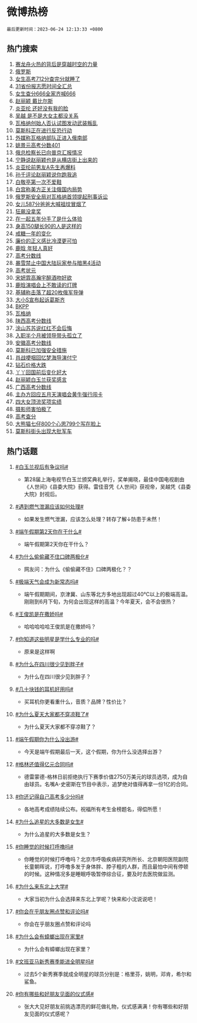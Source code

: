 # 微博热榜

`最后更新时间：2023-06-24 12:13:33 +0800`

## 热门搜索

1. [赛龙舟火热的背后是穿越时空的力量](https://m.weibo.cn/search?containerid=100103type%3D1%26t%3D10%26q%3D%23%E8%B5%9B%E9%BE%99%E8%88%9F%E7%81%AB%E7%83%AD%E7%9A%84%E8%83%8C%E5%90%8E%E6%98%AF%E7%A9%BF%E8%B6%8A%E6%97%B6%E7%A9%BA%E7%9A%84%E5%8A%9B%E9%87%8F%23&stream_entry_id=51&isnewpage=1&extparam=seat%3D1%26c_type%3D51%26dgr%3D0%26cate%3D10103%26pos%3D0%26stream_entry_id%3D51%26filter_type%3Drealtimehot%26display_time%3D1687580012%26pre_seqid%3D1687580012709032673175&luicode=10000011&lfid=106003type%253D25%2526t%253D3%2526disable_hot%253D1%2526filter_type%253Drealtimehot)
1. [俄罗斯](https://m.weibo.cn/search?containerid=100103type%3D1%26t%3D10%26q%3D%23%E4%BF%84%E7%BD%97%E6%96%AF%23&stream_entry_id=31&isnewpage=1&extparam=seat%3D1%26band_rank%3D1%26stream_entry_id%3D31%26flag%3D16%26dgr%3D0%26realpos%3D1%26pos%3D0%26lcate%3D5001%26cate%3D5001%26q%3D%2523%25E4%25BF%2584%25E7%25BD%2597%25E6%2596%25AF%2523%26c_type%3D31%26filter_type%3Drealtimehot%26display_time%3D1687580012%26pre_seqid%3D1687580012709032673175&luicode=10000011&lfid=106003type%253D25%2526t%253D3%2526disable_hot%253D1%2526filter_type%253Drealtimehot)
1. [女生高考712分查完分就睡了](https://m.weibo.cn/search?containerid=100103type%3D1%26t%3D10%26q%3D%23%E5%A5%B3%E7%94%9F%E9%AB%98%E8%80%83712%E5%88%86%E6%9F%A5%E5%AE%8C%E5%88%86%E5%B0%B1%E7%9D%A1%E4%BA%86%23&stream_entry_id=31&isnewpage=1&extparam=seat%3D1%26band_rank%3D2%26stream_entry_id%3D31%26flag%3D2%26dgr%3D0%26realpos%3D2%26pos%3D1%26lcate%3D5001%26cate%3D5001%26q%3D%2523%25E5%25A5%25B3%25E7%2594%259F%25E9%25AB%2598%25E8%2580%2583712%25E5%2588%2586%25E6%259F%25A5%25E5%25AE%258C%25E5%2588%2586%25E5%25B0%25B1%25E7%259D%25A1%25E4%25BA%2586%2523%26c_type%3D31%26filter_type%3Drealtimehot%26display_time%3D1687580012%26pre_seqid%3D1687580012709032673175&luicode=10000011&lfid=106003type%253D25%2526t%253D3%2526disable_hot%253D1%2526filter_type%253Drealtimehot)
1. [31省份报志愿时间全汇总](https://m.weibo.cn/search?containerid=100103type%3D1%26t%3D10%26q%3D%2331%E7%9C%81%E4%BB%BD%E6%8A%A5%E5%BF%97%E6%84%BF%E6%97%B6%E9%97%B4%E5%85%A8%E6%B1%87%E6%80%BB%23&stream_entry_id=31&isnewpage=1&extparam=seat%3D1%26band_rank%3D3%26stream_entry_id%3D31%26flag%3D1%26dgr%3D0%26realpos%3D3%26pos%3D2%26lcate%3D5001%26cate%3D5001%26q%3D%252331%25E7%259C%2581%25E4%25BB%25BD%25E6%258A%25A5%25E5%25BF%2597%25E6%2584%25BF%25E6%2597%25B6%25E9%2597%25B4%25E5%2585%25A8%25E6%25B1%2587%25E6%2580%25BB%2523%26c_type%3D31%26filter_type%3Drealtimehot%26display_time%3D1687580012%26pre_seqid%3D1687580012709032673175&luicode=10000011&lfid=106003type%253D25%2526t%253D3%2526disable_hot%253D1%2526filter_type%253Drealtimehot)
1. [女生查分666全家齐喊666](https://m.weibo.cn/search?containerid=100103type%3D1%26t%3D10%26q%3D%23%E5%A5%B3%E7%94%9F%E6%9F%A5%E5%88%86666%E5%85%A8%E5%AE%B6%E9%BD%90%E5%96%8A666%23&stream_entry_id=31&isnewpage=1&extparam=seat%3D1%26band_rank%3D4%26stream_entry_id%3D31%26flag%3D2%26dgr%3D0%26realpos%3D4%26pos%3D3%26lcate%3D5001%26cate%3D5001%26q%3D%2523%25E5%25A5%25B3%25E7%2594%259F%25E6%259F%25A5%25E5%2588%2586666%25E5%2585%25A8%25E5%25AE%25B6%25E9%25BD%2590%25E5%2596%258A666%2523%26c_type%3D31%26filter_type%3Drealtimehot%26display_time%3D1687580012%26pre_seqid%3D1687580012709032673175&luicode=10000011&lfid=106003type%253D25%2526t%253D3%2526disable_hot%253D1%2526filter_type%253Drealtimehot)
1. [赵丽颖 戴比尔斯](https://m.weibo.cn/search?containerid=100103type%3D1%26t%3D10%26q%3D%E8%B5%B5%E4%B8%BD%E9%A2%96+%E6%88%B4%E6%AF%94%E5%B0%94%E6%96%AF&stream_entry_id=31&isnewpage=1&extparam=seat%3D1%26band_rank%3D5%26stream_entry_id%3D31%26flag%3D2%26dgr%3D0%26realpos%3D5%26pos%3D4%26lcate%3D5001%26cate%3D5001%26q%3D%25E8%25B5%25B5%25E4%25B8%25BD%25E9%25A2%2596%2520%25E6%2588%25B4%25E6%25AF%2594%25E5%25B0%2594%25E6%2596%25AF%26c_type%3D31%26filter_type%3Drealtimehot%26display_time%3D1687580012%26pre_seqid%3D1687580012709032673175&luicode=10000011&lfid=106003type%253D25%2526t%253D3%2526disable_hot%253D1%2526filter_type%253Drealtimehot)
1. [炎亚纶 还好没有我的脸](https://m.weibo.cn/search?containerid=100103type%3D1%26t%3D10%26q%3D%E7%82%8E%E4%BA%9A%E7%BA%B6+%E8%BF%98%E5%A5%BD%E6%B2%A1%E6%9C%89%E6%88%91%E7%9A%84%E8%84%B8&stream_entry_id=31&isnewpage=1&extparam=seat%3D1%26band_rank%3D6%26stream_entry_id%3D31%26flag%3D2%26dgr%3D0%26realpos%3D6%26pos%3D5%26lcate%3D5001%26cate%3D5001%26q%3D%25E7%2582%258E%25E4%25BA%259A%25E7%25BA%25B6%2520%25E8%25BF%2598%25E5%25A5%25BD%25E6%25B2%25A1%25E6%259C%2589%25E6%2588%2591%25E7%259A%2584%25E8%2584%25B8%26c_type%3D31%26filter_type%3Drealtimehot%26display_time%3D1687580012%26pre_seqid%3D1687580012709032673175&luicode=10000011&lfid=106003type%253D25%2526t%253D3%2526disable_hot%253D1%2526filter_type%253Drealtimehot)
1. [吴越 是不是大女主都没关系](https://m.weibo.cn/search?containerid=100103type%3D1%26t%3D10%26q%3D%E5%90%B4%E8%B6%8A+%E6%98%AF%E4%B8%8D%E6%98%AF%E5%A4%A7%E5%A5%B3%E4%B8%BB%E9%83%BD%E6%B2%A1%E5%85%B3%E7%B3%BB&stream_entry_id=31&isnewpage=1&extparam=seat%3D1%26band_rank%3D7%26stream_entry_id%3D31%26flag%3D2%26dgr%3D0%26realpos%3D7%26pos%3D6%26lcate%3D5001%26cate%3D5001%26q%3D%25E5%2590%25B4%25E8%25B6%258A%2520%25E6%2598%25AF%25E4%25B8%258D%25E6%2598%25AF%25E5%25A4%25A7%25E5%25A5%25B3%25E4%25B8%25BB%25E9%2583%25BD%25E6%25B2%25A1%25E5%2585%25B3%25E7%25B3%25BB%26c_type%3D31%26filter_type%3Drealtimehot%26display_time%3D1687580012%26pre_seqid%3D1687580012709032673175&luicode=10000011&lfid=106003type%253D25%2526t%253D3%2526disable_hot%253D1%2526filter_type%253Drealtimehot)
1. [瓦格纳创始人否认试图发动武装叛乱](https://m.weibo.cn/search?containerid=100103type%3D1%26t%3D10%26q%3D%23%E7%93%A6%E6%A0%BC%E7%BA%B3%E5%88%9B%E5%A7%8B%E4%BA%BA%E5%90%A6%E8%AE%A4%E8%AF%95%E5%9B%BE%E5%8F%91%E5%8A%A8%E6%AD%A6%E8%A3%85%E5%8F%9B%E4%B9%B1%23&stream_entry_id=31&isnewpage=1&extparam=seat%3D1%26band_rank%3D8%26stream_entry_id%3D31%26flag%3D1%26dgr%3D0%26realpos%3D8%26pos%3D7%26lcate%3D5001%26cate%3D5001%26q%3D%2523%25E7%2593%25A6%25E6%25A0%25BC%25E7%25BA%25B3%25E5%2588%259B%25E5%25A7%258B%25E4%25BA%25BA%25E5%2590%25A6%25E8%25AE%25A4%25E8%25AF%2595%25E5%259B%25BE%25E5%258F%2591%25E5%258A%25A8%25E6%25AD%25A6%25E8%25A3%2585%25E5%258F%259B%25E4%25B9%25B1%2523%26c_type%3D31%26filter_type%3Drealtimehot%26display_time%3D1687580012%26pre_seqid%3D1687580012709032673175&luicode=10000011&lfid=106003type%253D25%2526t%253D3%2526disable_hot%253D1%2526filter_type%253Drealtimehot)
1. [莫斯科正在进行反恐行动](https://m.weibo.cn/search?containerid=100103type%3D1%26t%3D10%26q%3D%23%E8%8E%AB%E6%96%AF%E7%A7%91%E6%AD%A3%E5%9C%A8%E8%BF%9B%E8%A1%8C%E5%8F%8D%E6%81%90%E8%A1%8C%E5%8A%A8%23&stream_entry_id=31&isnewpage=1&extparam=seat%3D1%26band_rank%3D9%26stream_entry_id%3D31%26flag%3D1%26dgr%3D0%26realpos%3D9%26pos%3D8%26lcate%3D5001%26cate%3D5001%26q%3D%2523%25E8%258E%25AB%25E6%2596%25AF%25E7%25A7%2591%25E6%25AD%25A3%25E5%259C%25A8%25E8%25BF%259B%25E8%25A1%258C%25E5%258F%258D%25E6%2581%2590%25E8%25A1%258C%25E5%258A%25A8%2523%26c_type%3D31%26filter_type%3Drealtimehot%26display_time%3D1687580012%26pre_seqid%3D1687580012709032673175&luicode=10000011&lfid=106003type%253D25%2526t%253D3%2526disable_hot%253D1%2526filter_type%253Drealtimehot)
1. [外媒称瓦格纳部队正进入俄南部](https://m.weibo.cn/search?containerid=100103type%3D1%26t%3D10%26q%3D%23%E5%A4%96%E5%AA%92%E7%A7%B0%E7%93%A6%E6%A0%BC%E7%BA%B3%E9%83%A8%E9%98%9F%E6%AD%A3%E8%BF%9B%E5%85%A5%E4%BF%84%E5%8D%97%E9%83%A8%23&stream_entry_id=31&isnewpage=1&extparam=seat%3D1%26band_rank%3D10%26stream_entry_id%3D31%26flag%3D1%26dgr%3D0%26realpos%3D10%26pos%3D9%26lcate%3D5001%26cate%3D5001%26q%3D%2523%25E5%25A4%2596%25E5%25AA%2592%25E7%25A7%25B0%25E7%2593%25A6%25E6%25A0%25BC%25E7%25BA%25B3%25E9%2583%25A8%25E9%2598%259F%25E6%25AD%25A3%25E8%25BF%259B%25E5%2585%25A5%25E4%25BF%2584%25E5%258D%2597%25E9%2583%25A8%2523%26c_type%3D31%26filter_type%3Drealtimehot%26display_time%3D1687580012%26pre_seqid%3D1687580012709032673175&luicode=10000011&lfid=106003type%253D25%2526t%253D3%2526disable_hot%253D1%2526filter_type%253Drealtimehot)
1. [姚景元高考分数401](https://m.weibo.cn/search?containerid=100103type%3D1%26t%3D10%26q%3D%23%E5%A7%9A%E6%99%AF%E5%85%83%E9%AB%98%E8%80%83%E5%88%86%E6%95%B0401%23&stream_entry_id=31&isnewpage=1&extparam=seat%3D1%26band_rank%3D11%26stream_entry_id%3D31%26flag%3D2%26dgr%3D0%26realpos%3D11%26pos%3D10%26lcate%3D5001%26cate%3D5001%26q%3D%2523%25E5%25A7%259A%25E6%2599%25AF%25E5%2585%2583%25E9%25AB%2598%25E8%2580%2583%25E5%2588%2586%25E6%2595%25B0401%2523%26c_type%3D31%26filter_type%3Drealtimehot%26display_time%3D1687580012%26pre_seqid%3D1687580012709032673175&luicode=10000011&lfid=106003type%253D25%2526t%253D3%2526disable_hot%253D1%2526filter_type%253Drealtimehot)
1. [俄总检察长已向普京汇报情况](https://m.weibo.cn/search?containerid=100103type%3D1%26t%3D10%26q%3D%23%E4%BF%84%E6%80%BB%E6%A3%80%E5%AF%9F%E9%95%BF%E5%B7%B2%E5%90%91%E6%99%AE%E4%BA%AC%E6%B1%87%E6%8A%A5%E6%83%85%E5%86%B5%23&stream_entry_id=31&isnewpage=1&extparam=seat%3D1%26band_rank%3D12%26stream_entry_id%3D31%26flag%3D0%26dgr%3D0%26realpos%3D12%26pos%3D11%26lcate%3D5001%26cate%3D5001%26q%3D%2523%25E4%25BF%2584%25E6%2580%25BB%25E6%25A3%2580%25E5%25AF%259F%25E9%2595%25BF%25E5%25B7%25B2%25E5%2590%2591%25E6%2599%25AE%25E4%25BA%25AC%25E6%25B1%2587%25E6%258A%25A5%25E6%2583%2585%25E5%2586%25B5%2523%26c_type%3D31%26filter_type%3Drealtimehot%26display_time%3D1687580012%26pre_seqid%3D1687580012709032673175&luicode=10000011&lfid=106003type%253D25%2526t%253D3%2526disable_hot%253D1%2526filter_type%253Drealtimehot)
1. [宁静说赵丽颖也是从横店街上出来的](https://m.weibo.cn/search?containerid=100103type%3D1%26t%3D10%26q%3D%23%E5%AE%81%E9%9D%99%E8%AF%B4%E8%B5%B5%E4%B8%BD%E9%A2%96%E4%B9%9F%E6%98%AF%E4%BB%8E%E6%A8%AA%E5%BA%97%E8%A1%97%E4%B8%8A%E5%87%BA%E6%9D%A5%E7%9A%84%23&stream_entry_id=31&isnewpage=1&extparam=seat%3D1%26band_rank%3D13%26stream_entry_id%3D31%26flag%3D1%26dgr%3D0%26realpos%3D13%26pos%3D12%26lcate%3D5001%26cate%3D5001%26q%3D%2523%25E5%25AE%2581%25E9%259D%2599%25E8%25AF%25B4%25E8%25B5%25B5%25E4%25B8%25BD%25E9%25A2%2596%25E4%25B9%259F%25E6%2598%25AF%25E4%25BB%258E%25E6%25A8%25AA%25E5%25BA%2597%25E8%25A1%2597%25E4%25B8%258A%25E5%2587%25BA%25E6%259D%25A5%25E7%259A%2584%2523%26c_type%3D31%26filter_type%3Drealtimehot%26display_time%3D1687580012%26pre_seqid%3D1687580012709032673175&luicode=10000011&lfid=106003type%253D25%2526t%253D3%2526disable_hot%253D1%2526filter_type%253Drealtimehot)
1. [炎亚纶前男友A先生再爆料](https://m.weibo.cn/search?containerid=100103type%3D1%26t%3D10%26q%3D%23%E7%82%8E%E4%BA%9A%E7%BA%B6%E5%89%8D%E7%94%B7%E5%8F%8BA%E5%85%88%E7%94%9F%E5%86%8D%E7%88%86%E6%96%99%23&stream_entry_id=31&isnewpage=1&extparam=seat%3D1%26band_rank%3D14%26stream_entry_id%3D31%26flag%3D1%26dgr%3D0%26realpos%3D14%26pos%3D13%26lcate%3D5001%26cate%3D5001%26q%3D%2523%25E7%2582%258E%25E4%25BA%259A%25E7%25BA%25B6%25E5%2589%258D%25E7%2594%25B7%25E5%258F%258BA%25E5%2585%2588%25E7%2594%259F%25E5%2586%258D%25E7%2588%2586%25E6%2596%2599%2523%26c_type%3D31%26filter_type%3Drealtimehot%26display_time%3D1687580012%26pre_seqid%3D1687580012709032673175&luicode=10000011&lfid=106003type%253D25%2526t%253D3%2526disable_hot%253D1%2526filter_type%253Drealtimehot)
1. [孙千评论赵丽颖说你跑我追](https://m.weibo.cn/search?containerid=100103type%3D1%26t%3D10%26q%3D%23%E5%AD%99%E5%8D%83%E8%AF%84%E8%AE%BA%E8%B5%B5%E4%B8%BD%E9%A2%96%E8%AF%B4%E4%BD%A0%E8%B7%91%E6%88%91%E8%BF%BD%23&stream_entry_id=31&isnewpage=1&extparam=seat%3D1%26band_rank%3D15%26stream_entry_id%3D31%26flag%3D2%26dgr%3D0%26realpos%3D15%26pos%3D14%26lcate%3D5001%26cate%3D5001%26q%3D%2523%25E5%25AD%2599%25E5%258D%2583%25E8%25AF%2584%25E8%25AE%25BA%25E8%25B5%25B5%25E4%25B8%25BD%25E9%25A2%2596%25E8%25AF%25B4%25E4%25BD%25A0%25E8%25B7%2591%25E6%2588%2591%25E8%25BF%25BD%2523%26c_type%3D31%26filter_type%3Drealtimehot%26display_time%3D1687580012%26pre_seqid%3D1687580012709032673175&luicode=10000011&lfid=106003type%253D25%2526t%253D3%2526disable_hot%253D1%2526filter_type%253Drealtimehot)
1. [白敬亭第一次不爱鞋](https://m.weibo.cn/search?containerid=100103type%3D1%26t%3D10%26q%3D%23%E7%99%BD%E6%95%AC%E4%BA%AD%E7%AC%AC%E4%B8%80%E6%AC%A1%E4%B8%8D%E7%88%B1%E9%9E%8B%23&stream_entry_id=31&isnewpage=1&extparam=seat%3D1%26band_rank%3D16%26stream_entry_id%3D31%26flag%3D1%26dgr%3D0%26realpos%3D16%26pos%3D15%26lcate%3D5001%26cate%3D5001%26q%3D%2523%25E7%2599%25BD%25E6%2595%25AC%25E4%25BA%25AD%25E7%25AC%25AC%25E4%25B8%2580%25E6%25AC%25A1%25E4%25B8%258D%25E7%2588%25B1%25E9%259E%258B%2523%26c_type%3D31%26filter_type%3Drealtimehot%26display_time%3D1687580012%26pre_seqid%3D1687580012709032673175&luicode=10000011&lfid=106003type%253D25%2526t%253D3%2526disable_hot%253D1%2526filter_type%253Drealtimehot)
1. [白宫称美方正关注俄国内局势](https://m.weibo.cn/search?containerid=100103type%3D1%26t%3D10%26q%3D%23%E7%99%BD%E5%AE%AB%E7%A7%B0%E7%BE%8E%E6%96%B9%E6%AD%A3%E5%85%B3%E6%B3%A8%E4%BF%84%E5%9B%BD%E5%86%85%E5%B1%80%E5%8A%BF%23&stream_entry_id=31&isnewpage=1&extparam=seat%3D1%26band_rank%3D17%26stream_entry_id%3D31%26flag%3D0%26dgr%3D0%26realpos%3D17%26pos%3D16%26lcate%3D5001%26cate%3D5001%26q%3D%2523%25E7%2599%25BD%25E5%25AE%25AB%25E7%25A7%25B0%25E7%25BE%258E%25E6%2596%25B9%25E6%25AD%25A3%25E5%2585%25B3%25E6%25B3%25A8%25E4%25BF%2584%25E5%259B%25BD%25E5%2586%2585%25E5%25B1%2580%25E5%258A%25BF%2523%26c_type%3D31%26filter_type%3Drealtimehot%26display_time%3D1687580012%26pre_seqid%3D1687580012709032673175&luicode=10000011&lfid=106003type%253D25%2526t%253D3%2526disable_hot%253D1%2526filter_type%253Drealtimehot)
1. [俄罗斯安全局对瓦格纳首领提起刑事诉讼](https://m.weibo.cn/search?containerid=100103type%3D1%26t%3D10%26q%3D%23%E4%BF%84%E7%BD%97%E6%96%AF%E5%AE%89%E5%85%A8%E5%B1%80%E5%AF%B9%E7%93%A6%E6%A0%BC%E7%BA%B3%E9%A6%96%E9%A2%86%E6%8F%90%E8%B5%B7%E5%88%91%E4%BA%8B%E8%AF%89%E8%AE%BC%23&stream_entry_id=31&isnewpage=1&extparam=seat%3D1%26band_rank%3D18%26stream_entry_id%3D31%26flag%3D0%26dgr%3D0%26realpos%3D18%26pos%3D17%26lcate%3D5001%26cate%3D5001%26q%3D%2523%25E4%25BF%2584%25E7%25BD%2597%25E6%2596%25AF%25E5%25AE%2589%25E5%2585%25A8%25E5%25B1%2580%25E5%25AF%25B9%25E7%2593%25A6%25E6%25A0%25BC%25E7%25BA%25B3%25E9%25A6%2596%25E9%25A2%2586%25E6%258F%2590%25E8%25B5%25B7%25E5%2588%2591%25E4%25BA%258B%25E8%25AF%2589%25E8%25AE%25BC%2523%26c_type%3D31%26filter_type%3Drealtimehot%26display_time%3D1687580012%26pre_seqid%3D1687580012709032673175&luicode=10000011&lfid=106003type%253D25%2526t%253D3%2526disable_hot%253D1%2526filter_type%253Drealtimehot)
1. [女儿587分爸爸大喊祖坟冒烟了](https://m.weibo.cn/search?containerid=100103type%3D1%26t%3D10%26q%3D%23%E5%A5%B3%E5%84%BF587%E5%88%86%E7%88%B8%E7%88%B8%E5%A4%A7%E5%96%8A%E7%A5%96%E5%9D%9F%E5%86%92%E7%83%9F%E4%BA%86%23&stream_entry_id=31&isnewpage=1&extparam=seat%3D1%26band_rank%3D19%26stream_entry_id%3D31%26flag%3D1%26dgr%3D0%26realpos%3D19%26pos%3D18%26lcate%3D5001%26cate%3D5001%26q%3D%2523%25E5%25A5%25B3%25E5%2584%25BF587%25E5%2588%2586%25E7%2588%25B8%25E7%2588%25B8%25E5%25A4%25A7%25E5%2596%258A%25E7%25A5%2596%25E5%259D%259F%25E5%2586%2592%25E7%2583%259F%25E4%25BA%2586%2523%26c_type%3D31%26filter_type%3Drealtimehot%26display_time%3D1687580012%26pre_seqid%3D1687580012709032673175&luicode=10000011&lfid=106003type%253D25%2526t%253D3%2526disable_hot%253D1%2526filter_type%253Drealtimehot)
1. [狂飙没拿奖](https://m.weibo.cn/search?containerid=100103type%3D1%26t%3D10%26q%3D%23%E7%8B%82%E9%A3%99%E6%B2%A1%E6%8B%BF%E5%A5%96%23&stream_entry_id=31&isnewpage=1&extparam=seat%3D1%26band_rank%3D20%26stream_entry_id%3D31%26flag%3D2%26dgr%3D0%26realpos%3D20%26pos%3D19%26lcate%3D5001%26cate%3D5001%26q%3D%2523%25E7%258B%2582%25E9%25A3%2599%25E6%25B2%25A1%25E6%258B%25BF%25E5%25A5%2596%2523%26c_type%3D31%26filter_type%3Drealtimehot%26display_time%3D1687580012%26pre_seqid%3D1687580012709032673175&luicode=10000011&lfid=106003type%253D25%2526t%253D3%2526disable_hot%253D1%2526filter_type%253Drealtimehot)
1. [在一起五年分手了是什么体验](https://m.weibo.cn/search?containerid=100103type%3D1%26t%3D10%26q%3D%E5%9C%A8%E4%B8%80%E8%B5%B7%E4%BA%94%E5%B9%B4%E5%88%86%E6%89%8B%E4%BA%86%E6%98%AF%E4%BB%80%E4%B9%88%E4%BD%93%E9%AA%8C&stream_entry_id=31&isnewpage=1&extparam=seat%3D1%26band_rank%3D21%26stream_entry_id%3D31%26flag%3D1%26dgr%3D0%26realpos%3D21%26pos%3D20%26lcate%3D5001%26cate%3D5001%26q%3D%25E5%259C%25A8%25E4%25B8%2580%25E8%25B5%25B7%25E4%25BA%2594%25E5%25B9%25B4%25E5%2588%2586%25E6%2589%258B%25E4%25BA%2586%25E6%2598%25AF%25E4%25BB%2580%25E4%25B9%2588%25E4%25BD%2593%25E9%25AA%258C%26c_type%3D31%26filter_type%3Drealtimehot%26display_time%3D1687580012%26pre_seqid%3D1687580012709032673175&luicode=10000011&lfid=106003type%253D25%2526t%253D3%2526disable_hot%253D1%2526filter_type%253Drealtimehot)
1. [身高150腿长90的人是这样的](https://m.weibo.cn/search?containerid=100103type%3D1%26t%3D10%26q%3D%23%E8%BA%AB%E9%AB%98150%E8%85%BF%E9%95%BF90%E7%9A%84%E4%BA%BA%E6%98%AF%E8%BF%99%E6%A0%B7%E7%9A%84%23&stream_entry_id=31&isnewpage=1&extparam=seat%3D1%26band_rank%3D22%26stream_entry_id%3D31%26flag%3D2%26dgr%3D0%26realpos%3D22%26pos%3D21%26lcate%3D5001%26cate%3D5001%26q%3D%2523%25E8%25BA%25AB%25E9%25AB%2598150%25E8%2585%25BF%25E9%2595%25BF90%25E7%259A%2584%25E4%25BA%25BA%25E6%2598%25AF%25E8%25BF%2599%25E6%25A0%25B7%25E7%259A%2584%2523%26c_type%3D31%26filter_type%3Drealtimehot%26display_time%3D1687580012%26pre_seqid%3D1687580012709032673175&luicode=10000011&lfid=106003type%253D25%2526t%253D3%2526disable_hot%253D1%2526filter_type%253Drealtimehot)
1. [戒糖一年的变化](https://m.weibo.cn/search?containerid=100103type%3D1%26t%3D10%26q%3D%23%E6%88%92%E7%B3%96%E4%B8%80%E5%B9%B4%E7%9A%84%E5%8F%98%E5%8C%96%23&stream_entry_id=31&isnewpage=1&extparam=seat%3D1%26band_rank%3D23%26stream_entry_id%3D31%26flag%3D2%26dgr%3D0%26realpos%3D23%26pos%3D22%26lcate%3D5001%26cate%3D5001%26q%3D%2523%25E6%2588%2592%25E7%25B3%2596%25E4%25B8%2580%25E5%25B9%25B4%25E7%259A%2584%25E5%258F%2598%25E5%258C%2596%2523%26c_type%3D31%26filter_type%3Drealtimehot%26display_time%3D1687580012%26pre_seqid%3D1687580012709032673175&luicode=10000011&lfid=106003type%253D25%2526t%253D3%2526disable_hot%253D1%2526filter_type%253Drealtimehot)
1. [廉价的正义感比冷漠更可怕](https://m.weibo.cn/search?containerid=100103type%3D1%26t%3D10%26q%3D%E5%BB%89%E4%BB%B7%E7%9A%84%E6%AD%A3%E4%B9%89%E6%84%9F%E6%AF%94%E5%86%B7%E6%BC%A0%E6%9B%B4%E5%8F%AF%E6%80%95&stream_entry_id=31&isnewpage=1&extparam=seat%3D1%26band_rank%3D24%26stream_entry_id%3D31%26flag%3D1%26dgr%3D0%26realpos%3D24%26pos%3D23%26lcate%3D5001%26cate%3D5001%26q%3D%25E5%25BB%2589%25E4%25BB%25B7%25E7%259A%2584%25E6%25AD%25A3%25E4%25B9%2589%25E6%2584%259F%25E6%25AF%2594%25E5%2586%25B7%25E6%25BC%25A0%25E6%259B%25B4%25E5%258F%25AF%25E6%2580%2595%26c_type%3D31%26filter_type%3Drealtimehot%26display_time%3D1687580012%26pre_seqid%3D1687580012709032673175&luicode=10000011&lfid=106003type%253D25%2526t%253D3%2526disable_hot%253D1%2526filter_type%253Drealtimehot)
1. [鹿晗 年轻人真好](https://m.weibo.cn/search?containerid=100103type%3D1%26t%3D10%26q%3D%E9%B9%BF%E6%99%97+%E5%B9%B4%E8%BD%BB%E4%BA%BA%E7%9C%9F%E5%A5%BD&stream_entry_id=31&isnewpage=1&extparam=seat%3D1%26band_rank%3D25%26stream_entry_id%3D31%26flag%3D1%26dgr%3D0%26realpos%3D25%26pos%3D24%26lcate%3D5001%26cate%3D5001%26q%3D%25E9%25B9%25BF%25E6%2599%2597%2520%25E5%25B9%25B4%25E8%25BD%25BB%25E4%25BA%25BA%25E7%259C%259F%25E5%25A5%25BD%26c_type%3D31%26filter_type%3Drealtimehot%26display_time%3D1687580012%26pre_seqid%3D1687580012709032673175&luicode=10000011&lfid=106003type%253D25%2526t%253D3%2526disable_hot%253D1%2526filter_type%253Drealtimehot)
1. [高考分数线](https://m.weibo.cn/search?containerid=100103type%3D1%26t%3D10%26q%3D%23%E9%AB%98%E8%80%83%E5%88%86%E6%95%B0%E7%BA%BF%23&stream_entry_id=31&isnewpage=1&extparam=seat%3D1%26band_rank%3D26%26stream_entry_id%3D31%26flag%3D0%26dgr%3D0%26realpos%3D26%26pos%3D25%26lcate%3D5001%26cate%3D5001%26q%3D%2523%25E9%25AB%2598%25E8%2580%2583%25E5%2588%2586%25E6%2595%25B0%25E7%25BA%25BF%2523%26c_type%3D31%26filter_type%3Drealtimehot%26display_time%3D1687580012%26pre_seqid%3D1687580012709032673175&luicode=10000011&lfid=106003type%253D25%2526t%253D3%2526disable_hot%253D1%2526filter_type%253Drealtimehot)
1. [暴雪禁止中国大陆玩家参与暗黑4活动](https://m.weibo.cn/search?containerid=100103type%3D1%26t%3D10%26q%3D%23%E6%9A%B4%E9%9B%AA%E7%A6%81%E6%AD%A2%E4%B8%AD%E5%9B%BD%E5%A4%A7%E9%99%86%E7%8E%A9%E5%AE%B6%E5%8F%82%E4%B8%8E%E6%9A%97%E9%BB%914%E6%B4%BB%E5%8A%A8%23&stream_entry_id=31&isnewpage=1&extparam=seat%3D1%26band_rank%3D27%26stream_entry_id%3D31%26flag%3D0%26dgr%3D0%26realpos%3D27%26pos%3D26%26lcate%3D5001%26cate%3D5001%26q%3D%2523%25E6%259A%25B4%25E9%259B%25AA%25E7%25A6%2581%25E6%25AD%25A2%25E4%25B8%25AD%25E5%259B%25BD%25E5%25A4%25A7%25E9%2599%2586%25E7%258E%25A9%25E5%25AE%25B6%25E5%258F%2582%25E4%25B8%258E%25E6%259A%2597%25E9%25BB%25914%25E6%25B4%25BB%25E5%258A%25A8%2523%26c_type%3D31%26filter_type%3Drealtimehot%26display_time%3D1687580012%26pre_seqid%3D1687580012709032673175&luicode=10000011&lfid=106003type%253D25%2526t%253D3%2526disable_hot%253D1%2526filter_type%253Drealtimehot)
1. [高考状元](https://m.weibo.cn/search?containerid=100103type%3D1%26t%3D10%26q%3D%E9%AB%98%E8%80%83%E7%8A%B6%E5%85%83&stream_entry_id=31&isnewpage=1&extparam=seat%3D1%26band_rank%3D28%26stream_entry_id%3D31%26flag%3D1%26dgr%3D0%26realpos%3D28%26pos%3D27%26lcate%3D5001%26cate%3D5001%26q%3D%25E9%25AB%2598%25E8%2580%2583%25E7%258A%25B6%25E5%2585%2583%26c_type%3D31%26filter_type%3Drealtimehot%26display_time%3D1687580012%26pre_seqid%3D1687580012709032673175&luicode=10000011&lfid=106003type%253D25%2526t%253D3%2526disable_hot%253D1%2526filter_type%253Drealtimehot)
1. [宋妍霏高瀚宇醉酒吻好欲](https://m.weibo.cn/search?containerid=100103type%3D1%26t%3D10%26q%3D%23%E5%AE%8B%E5%A6%8D%E9%9C%8F%E9%AB%98%E7%80%9A%E5%AE%87%E9%86%89%E9%85%92%E5%90%BB%E5%A5%BD%E6%AC%B2%23&stream_entry_id=31&isnewpage=1&extparam=seat%3D1%26band_rank%3D29%26stream_entry_id%3D31%26flag%3D0%26dgr%3D0%26realpos%3D29%26pos%3D28%26lcate%3D5001%26cate%3D5001%26q%3D%2523%25E5%25AE%258B%25E5%25A6%258D%25E9%259C%258F%25E9%25AB%2598%25E7%2580%259A%25E5%25AE%2587%25E9%2586%2589%25E9%2585%2592%25E5%2590%25BB%25E5%25A5%25BD%25E6%25AC%25B2%2523%26c_type%3D31%26filter_type%3Drealtimehot%26display_time%3D1687580012%26pre_seqid%3D1687580012709032673175&luicode=10000011&lfid=106003type%253D25%2526t%253D3%2526disable_hot%253D1%2526filter_type%253Drealtimehot)
1. [鹿晗演唱会上不敢读的灯牌](https://m.weibo.cn/search?containerid=100103type%3D1%26t%3D10%26q%3D%23%E9%B9%BF%E6%99%97%E6%BC%94%E5%94%B1%E4%BC%9A%E4%B8%8A%E4%B8%8D%E6%95%A2%E8%AF%BB%E7%9A%84%E7%81%AF%E7%89%8C%23&stream_entry_id=31&isnewpage=1&extparam=seat%3D1%26band_rank%3D30%26stream_entry_id%3D31%26flag%3D0%26dgr%3D0%26realpos%3D30%26pos%3D29%26lcate%3D5001%26cate%3D5001%26q%3D%2523%25E9%25B9%25BF%25E6%2599%2597%25E6%25BC%2594%25E5%2594%25B1%25E4%25BC%259A%25E4%25B8%258A%25E4%25B8%258D%25E6%2595%25A2%25E8%25AF%25BB%25E7%259A%2584%25E7%2581%25AF%25E7%2589%258C%2523%26c_type%3D31%26filter_type%3Drealtimehot%26display_time%3D1687580012%26pre_seqid%3D1687580012709032673175&luicode=10000011&lfid=106003type%253D25%2526t%253D3%2526disable_hot%253D1%2526filter_type%253Drealtimehot)
1. [基辅称击落了超20枚俄军导弹](https://m.weibo.cn/search?containerid=100103type%3D1%26t%3D10%26q%3D%23%E5%9F%BA%E8%BE%85%E7%A7%B0%E5%87%BB%E8%90%BD%E4%BA%86%E8%B6%8520%E6%9E%9A%E4%BF%84%E5%86%9B%E5%AF%BC%E5%BC%B9%23&stream_entry_id=31&isnewpage=1&extparam=seat%3D1%26band_rank%3D31%26stream_entry_id%3D31%26flag%3D1%26dgr%3D0%26realpos%3D31%26pos%3D30%26lcate%3D5001%26cate%3D5001%26q%3D%2523%25E5%259F%25BA%25E8%25BE%2585%25E7%25A7%25B0%25E5%2587%25BB%25E8%2590%25BD%25E4%25BA%2586%25E8%25B6%258520%25E6%259E%259A%25E4%25BF%2584%25E5%2586%259B%25E5%25AF%25BC%25E5%25BC%25B9%2523%26c_type%3D31%26filter_type%3Drealtimehot%26display_time%3D1687580012%26pre_seqid%3D1687580012709032673175&luicode=10000011&lfid=106003type%253D25%2526t%253D3%2526disable_hot%253D1%2526filter_type%253Drealtimehot)
1. [大小S宣布起诉葛斯齐](https://m.weibo.cn/search?containerid=100103type%3D1%26t%3D10%26q%3D%23%E5%A4%A7%E5%B0%8FS%E5%AE%A3%E5%B8%83%E8%B5%B7%E8%AF%89%E8%91%9B%E6%96%AF%E9%BD%90%23&stream_entry_id=31&isnewpage=1&extparam=seat%3D1%26band_rank%3D32%26stream_entry_id%3D31%26flag%3D0%26dgr%3D0%26realpos%3D32%26pos%3D31%26lcate%3D5001%26cate%3D5001%26q%3D%2523%25E5%25A4%25A7%25E5%25B0%258FS%25E5%25AE%25A3%25E5%25B8%2583%25E8%25B5%25B7%25E8%25AF%2589%25E8%2591%259B%25E6%2596%25AF%25E9%25BD%2590%2523%26c_type%3D31%26filter_type%3Drealtimehot%26display_time%3D1687580012%26pre_seqid%3D1687580012709032673175&luicode=10000011&lfid=106003type%253D25%2526t%253D3%2526disable_hot%253D1%2526filter_type%253Drealtimehot)
1. [BKPP](https://m.weibo.cn/search?containerid=100103type%3D1%26t%3D10%26q%3DBKPP&stream_entry_id=31&isnewpage=1&extparam=seat%3D1%26band_rank%3D33%26stream_entry_id%3D31%26flag%3D1%26dgr%3D0%26realpos%3D33%26pos%3D32%26lcate%3D5001%26cate%3D5001%26q%3DBKPP%26c_type%3D31%26filter_type%3Drealtimehot%26display_time%3D1687580012%26pre_seqid%3D1687580012709032673175&luicode=10000011&lfid=106003type%253D25%2526t%253D3%2526disable_hot%253D1%2526filter_type%253Drealtimehot)
1. [瓦格纳](https://m.weibo.cn/search?containerid=100103type%3D1%26t%3D10%26q%3D%23%E7%93%A6%E6%A0%BC%E7%BA%B3%23&stream_entry_id=31&isnewpage=1&extparam=seat%3D1%26band_rank%3D34%26stream_entry_id%3D31%26flag%3D0%26dgr%3D0%26realpos%3D34%26pos%3D33%26lcate%3D5001%26cate%3D5001%26q%3D%2523%25E7%2593%25A6%25E6%25A0%25BC%25E7%25BA%25B3%2523%26c_type%3D31%26filter_type%3Drealtimehot%26display_time%3D1687580012%26pre_seqid%3D1687580012709032673175&luicode=10000011&lfid=106003type%253D25%2526t%253D3%2526disable_hot%253D1%2526filter_type%253Drealtimehot)
1. [陕西高考分数线](https://m.weibo.cn/search?containerid=100103type%3D1%26t%3D10%26q%3D%E9%99%95%E8%A5%BF%E9%AB%98%E8%80%83%E5%88%86%E6%95%B0%E7%BA%BF&stream_entry_id=31&isnewpage=1&extparam=seat%3D1%26band_rank%3D35%26stream_entry_id%3D31%26flag%3D1%26dgr%3D0%26realpos%3D35%26pos%3D34%26lcate%3D5001%26cate%3D5001%26q%3D%25E9%2599%2595%25E8%25A5%25BF%25E9%25AB%2598%25E8%2580%2583%25E5%2588%2586%25E6%2595%25B0%25E7%25BA%25BF%26c_type%3D31%26filter_type%3Drealtimehot%26display_time%3D1687580012%26pre_seqid%3D1687580012709032673175&luicode=10000011&lfid=106003type%253D25%2526t%253D3%2526disable_hot%253D1%2526filter_type%253Drealtimehot)
1. [涂山苏苏说红红不会后悔](https://m.weibo.cn/search?containerid=100103type%3D1%26t%3D10%26q%3D%23%E6%B6%82%E5%B1%B1%E8%8B%8F%E8%8B%8F%E8%AF%B4%E7%BA%A2%E7%BA%A2%E4%B8%8D%E4%BC%9A%E5%90%8E%E6%82%94%23&stream_entry_id=31&isnewpage=1&extparam=seat%3D1%26band_rank%3D36%26stream_entry_id%3D31%26flag%3D1%26dgr%3D0%26realpos%3D36%26pos%3D35%26lcate%3D5001%26cate%3D5001%26q%3D%2523%25E6%25B6%2582%25E5%25B1%25B1%25E8%258B%258F%25E8%258B%258F%25E8%25AF%25B4%25E7%25BA%25A2%25E7%25BA%25A2%25E4%25B8%258D%25E4%25BC%259A%25E5%2590%258E%25E6%2582%2594%2523%26c_type%3D31%26filter_type%3Drealtimehot%26display_time%3D1687580012%26pre_seqid%3D1687580012709032673175&luicode=10000011&lfid=106003type%253D25%2526t%253D3%2526disable_hot%253D1%2526filter_type%253Drealtimehot)
1. [入职半个月被领导带头孤立了](https://m.weibo.cn/search?containerid=100103type%3D1%26t%3D10%26q%3D%23%E5%85%A5%E8%81%8C%E5%8D%8A%E4%B8%AA%E6%9C%88%E8%A2%AB%E9%A2%86%E5%AF%BC%E5%B8%A6%E5%A4%B4%E5%AD%A4%E7%AB%8B%E4%BA%86%23&stream_entry_id=31&isnewpage=1&extparam=seat%3D1%26band_rank%3D37%26stream_entry_id%3D31%26flag%3D1%26dgr%3D0%26realpos%3D37%26pos%3D36%26lcate%3D5001%26cate%3D5001%26q%3D%2523%25E5%2585%25A5%25E8%2581%258C%25E5%258D%258A%25E4%25B8%25AA%25E6%259C%2588%25E8%25A2%25AB%25E9%25A2%2586%25E5%25AF%25BC%25E5%25B8%25A6%25E5%25A4%25B4%25E5%25AD%25A4%25E7%25AB%258B%25E4%25BA%2586%2523%26c_type%3D31%26filter_type%3Drealtimehot%26display_time%3D1687580012%26pre_seqid%3D1687580012709032673175&luicode=10000011&lfid=106003type%253D25%2526t%253D3%2526disable_hot%253D1%2526filter_type%253Drealtimehot)
1. [安徽高考分数线](https://m.weibo.cn/search?containerid=100103type%3D1%26t%3D10%26q%3D%23%E5%AE%89%E5%BE%BD%E9%AB%98%E8%80%83%E5%88%86%E6%95%B0%E7%BA%BF%23&stream_entry_id=31&isnewpage=1&extparam=seat%3D1%26band_rank%3D38%26stream_entry_id%3D31%26flag%3D0%26dgr%3D0%26realpos%3D38%26pos%3D37%26lcate%3D5001%26cate%3D5001%26q%3D%2523%25E5%25AE%2589%25E5%25BE%25BD%25E9%25AB%2598%25E8%2580%2583%25E5%2588%2586%25E6%2595%25B0%25E7%25BA%25BF%2523%26c_type%3D31%26filter_type%3Drealtimehot%26display_time%3D1687580012%26pre_seqid%3D1687580012709032673175&luicode=10000011&lfid=106003type%253D25%2526t%253D3%2526disable_hot%253D1%2526filter_type%253Drealtimehot)
1. [莫斯科已加强安全措施](https://m.weibo.cn/search?containerid=100103type%3D1%26t%3D10%26q%3D%23%E8%8E%AB%E6%96%AF%E7%A7%91%E5%B7%B2%E5%8A%A0%E5%BC%BA%E5%AE%89%E5%85%A8%E6%8E%AA%E6%96%BD%23&stream_entry_id=31&isnewpage=1&extparam=seat%3D1%26band_rank%3D39%26stream_entry_id%3D31%26flag%3D0%26dgr%3D0%26realpos%3D39%26pos%3D38%26lcate%3D5001%26cate%3D5001%26q%3D%2523%25E8%258E%25AB%25E6%2596%25AF%25E7%25A7%2591%25E5%25B7%25B2%25E5%258A%25A0%25E5%25BC%25BA%25E5%25AE%2589%25E5%2585%25A8%25E6%258E%25AA%25E6%2596%25BD%2523%26c_type%3D31%26filter_type%3Drealtimehot%26display_time%3D1687580012%26pre_seqid%3D1687580012709032673175&luicode=10000011&lfid=106003type%253D25%2526t%253D3%2526disable_hot%253D1%2526filter_type%253Drealtimehot)
1. [肖战哽咽回忆梦海导演付宁](https://m.weibo.cn/search?containerid=100103type%3D1%26t%3D10%26q%3D%23%E8%82%96%E6%88%98%E5%93%BD%E5%92%BD%E5%9B%9E%E5%BF%86%E6%A2%A6%E6%B5%B7%E5%AF%BC%E6%BC%94%E4%BB%98%E5%AE%81%23&stream_entry_id=31&isnewpage=1&extparam=seat%3D1%26band_rank%3D40%26stream_entry_id%3D31%26flag%3D0%26dgr%3D0%26realpos%3D40%26pos%3D39%26lcate%3D5001%26cate%3D5001%26q%3D%2523%25E8%2582%2596%25E6%2588%2598%25E5%2593%25BD%25E5%2592%25BD%25E5%259B%259E%25E5%25BF%2586%25E6%25A2%25A6%25E6%25B5%25B7%25E5%25AF%25BC%25E6%25BC%2594%25E4%25BB%2598%25E5%25AE%2581%2523%26c_type%3D31%26filter_type%3Drealtimehot%26display_time%3D1687580012%26pre_seqid%3D1687580012709032673175&luicode=10000011&lfid=106003type%253D25%2526t%253D3%2526disable_hot%253D1%2526filter_type%253Drealtimehot)
1. [钻石价格大跌](https://m.weibo.cn/search?containerid=100103type%3D1%26t%3D10%26q%3D%23%E9%92%BB%E7%9F%B3%E4%BB%B7%E6%A0%BC%E5%A4%A7%E8%B7%8C%23&stream_entry_id=31&isnewpage=1&extparam=seat%3D1%26band_rank%3D41%26stream_entry_id%3D31%26flag%3D0%26dgr%3D0%26realpos%3D41%26pos%3D40%26lcate%3D5001%26cate%3D5001%26q%3D%2523%25E9%2592%25BB%25E7%259F%25B3%25E4%25BB%25B7%25E6%25A0%25BC%25E5%25A4%25A7%25E8%25B7%258C%2523%26c_type%3D31%26filter_type%3Drealtimehot%26display_time%3D1687580012%26pre_seqid%3D1687580012709032673175&luicode=10000011&lfid=106003type%253D25%2526t%253D3%2526disable_hot%253D1%2526filter_type%253Drealtimehot)
1. [丫丫回国前后变化好大](https://m.weibo.cn/search?containerid=100103type%3D1%26t%3D10%26q%3D%23%E4%B8%AB%E4%B8%AB%E5%9B%9E%E5%9B%BD%E5%89%8D%E5%90%8E%E5%8F%98%E5%8C%96%E5%A5%BD%E5%A4%A7%23&stream_entry_id=31&isnewpage=1&extparam=seat%3D1%26band_rank%3D42%26stream_entry_id%3D31%26flag%3D32768%26dgr%3D0%26realpos%3D42%26pos%3D41%26lcate%3D5001%26cate%3D5001%26q%3D%2523%25E4%25B8%25AB%25E4%25B8%25AB%25E5%259B%259E%25E5%259B%25BD%25E5%2589%258D%25E5%2590%258E%25E5%258F%2598%25E5%258C%2596%25E5%25A5%25BD%25E5%25A4%25A7%2523%26c_type%3D31%26filter_type%3Drealtimehot%26display_time%3D1687580012%26pre_seqid%3D1687580012709032673175&luicode=10000011&lfid=106003type%253D25%2526t%253D3%2526disable_hot%253D1%2526filter_type%253Drealtimehot)
1. [赵丽颖白玉兰获奖感言](https://m.weibo.cn/search?containerid=100103type%3D1%26t%3D10%26q%3D%23%E8%B5%B5%E4%B8%BD%E9%A2%96%E7%99%BD%E7%8E%89%E5%85%B0%E8%8E%B7%E5%A5%96%E6%84%9F%E8%A8%80%23&stream_entry_id=31&isnewpage=1&extparam=seat%3D1%26band_rank%3D43%26stream_entry_id%3D31%26flag%3D0%26dgr%3D0%26realpos%3D43%26pos%3D42%26lcate%3D5001%26cate%3D5001%26q%3D%2523%25E8%25B5%25B5%25E4%25B8%25BD%25E9%25A2%2596%25E7%2599%25BD%25E7%258E%2589%25E5%2585%25B0%25E8%258E%25B7%25E5%25A5%2596%25E6%2584%259F%25E8%25A8%2580%2523%26c_type%3D31%26filter_type%3Drealtimehot%26display_time%3D1687580012%26pre_seqid%3D1687580012709032673175&luicode=10000011&lfid=106003type%253D25%2526t%253D3%2526disable_hot%253D1%2526filter_type%253Drealtimehot)
1. [广西高考分数线](https://m.weibo.cn/search?containerid=100103type%3D1%26t%3D10%26q%3D%E5%B9%BF%E8%A5%BF%E9%AB%98%E8%80%83%E5%88%86%E6%95%B0%E7%BA%BF&stream_entry_id=31&isnewpage=1&extparam=seat%3D1%26band_rank%3D44%26stream_entry_id%3D31%26flag%3D1%26dgr%3D0%26realpos%3D44%26pos%3D43%26lcate%3D5001%26cate%3D5001%26q%3D%25E5%25B9%25BF%25E8%25A5%25BF%25E9%25AB%2598%25E8%2580%2583%25E5%2588%2586%25E6%2595%25B0%25E7%25BA%25BF%26c_type%3D31%26filter_type%3Drealtimehot%26display_time%3D1687580012%26pre_seqid%3D1687580012709032673175&luicode=10000011&lfid=106003type%253D25%2526t%253D3%2526disable_hot%253D1%2526filter_type%253Drealtimehot)
1. [主办方回应五月天演唱会黄牛强行闯卡](https://m.weibo.cn/search?containerid=100103type%3D1%26t%3D10%26q%3D%23%E4%B8%BB%E5%8A%9E%E6%96%B9%E5%9B%9E%E5%BA%94%E4%BA%94%E6%9C%88%E5%A4%A9%E6%BC%94%E5%94%B1%E4%BC%9A%E9%BB%84%E7%89%9B%E5%BC%BA%E8%A1%8C%E9%97%AF%E5%8D%A1%23&stream_entry_id=31&isnewpage=1&extparam=seat%3D1%26band_rank%3D45%26stream_entry_id%3D31%26flag%3D1%26dgr%3D0%26realpos%3D45%26pos%3D44%26lcate%3D5001%26cate%3D5001%26q%3D%2523%25E4%25B8%25BB%25E5%258A%259E%25E6%2596%25B9%25E5%259B%259E%25E5%25BA%2594%25E4%25BA%2594%25E6%259C%2588%25E5%25A4%25A9%25E6%25BC%2594%25E5%2594%25B1%25E4%25BC%259A%25E9%25BB%2584%25E7%2589%259B%25E5%25BC%25BA%25E8%25A1%258C%25E9%2597%25AF%25E5%258D%25A1%2523%26c_type%3D31%26filter_type%3Drealtimehot%26display_time%3D1687580012%26pre_seqid%3D1687580012709032673175&luicode=10000011&lfid=106003type%253D25%2526t%253D3%2526disable_hot%253D1%2526filter_type%253Drealtimehot)
1. [四大女顶流奖项实绩](https://m.weibo.cn/search?containerid=100103type%3D1%26t%3D10%26q%3D%23%E5%9B%9B%E5%A4%A7%E5%A5%B3%E9%A1%B6%E6%B5%81%E5%A5%96%E9%A1%B9%E5%AE%9E%E7%BB%A9%23&stream_entry_id=31&isnewpage=1&extparam=seat%3D1%26band_rank%3D46%26stream_entry_id%3D31%26flag%3D0%26dgr%3D0%26realpos%3D46%26pos%3D45%26lcate%3D5001%26cate%3D5001%26q%3D%2523%25E5%259B%259B%25E5%25A4%25A7%25E5%25A5%25B3%25E9%25A1%25B6%25E6%25B5%2581%25E5%25A5%2596%25E9%25A1%25B9%25E5%25AE%259E%25E7%25BB%25A9%2523%26c_type%3D31%26filter_type%3Drealtimehot%26display_time%3D1687580012%26pre_seqid%3D1687580012709032673175&luicode=10000011&lfid=106003type%253D25%2526t%253D3%2526disable_hot%253D1%2526filter_type%253Drealtimehot)
1. [摄影师害怕极了](https://m.weibo.cn/search?containerid=100103type%3D1%26t%3D10%26q%3D%E6%91%84%E5%BD%B1%E5%B8%88%E5%AE%B3%E6%80%95%E6%9E%81%E4%BA%86&stream_entry_id=31&isnewpage=1&extparam=seat%3D1%26band_rank%3D47%26stream_entry_id%3D31%26flag%3D1%26dgr%3D0%26realpos%3D47%26pos%3D46%26lcate%3D5001%26cate%3D5001%26q%3D%25E6%2591%2584%25E5%25BD%25B1%25E5%25B8%2588%25E5%25AE%25B3%25E6%2580%2595%25E6%259E%2581%25E4%25BA%2586%26c_type%3D31%26filter_type%3Drealtimehot%26display_time%3D1687580012%26pre_seqid%3D1687580012709032673175&luicode=10000011&lfid=106003type%253D25%2526t%253D3%2526disable_hot%253D1%2526filter_type%253Drealtimehot)
1. [高考查分](https://m.weibo.cn/search?containerid=100103type%3D1%26t%3D10%26q%3D%E9%AB%98%E8%80%83%E6%9F%A5%E5%88%86&stream_entry_id=31&isnewpage=1&extparam=seat%3D1%26band_rank%3D48%26stream_entry_id%3D31%26flag%3D0%26dgr%3D0%26realpos%3D48%26pos%3D47%26lcate%3D5001%26cate%3D5001%26q%3D%25E9%25AB%2598%25E8%2580%2583%25E6%259F%25A5%25E5%2588%2586%26c_type%3D31%26filter_type%3Drealtimehot%26display_time%3D1687580012%26pre_seqid%3D1687580012709032673175&luicode=10000011&lfid=106003type%253D25%2526t%253D3%2526disable_hot%253D1%2526filter_type%253Drealtimehot)
1. [大熊猫七仔800个心思799个写在脸上](https://m.weibo.cn/search?containerid=100103type%3D1%26t%3D10%26q%3D%23%E5%A4%A7%E7%86%8A%E7%8C%AB%E4%B8%83%E4%BB%94800%E4%B8%AA%E5%BF%83%E6%80%9D799%E4%B8%AA%E5%86%99%E5%9C%A8%E8%84%B8%E4%B8%8A%23&stream_entry_id=31&isnewpage=1&extparam=seat%3D1%26band_rank%3D49%26stream_entry_id%3D31%26flag%3D1%26dgr%3D0%26realpos%3D49%26pos%3D48%26lcate%3D5001%26cate%3D5001%26q%3D%2523%25E5%25A4%25A7%25E7%2586%258A%25E7%258C%25AB%25E4%25B8%2583%25E4%25BB%2594800%25E4%25B8%25AA%25E5%25BF%2583%25E6%2580%259D799%25E4%25B8%25AA%25E5%2586%2599%25E5%259C%25A8%25E8%2584%25B8%25E4%25B8%258A%2523%26c_type%3D31%26filter_type%3Drealtimehot%26display_time%3D1687580012%26pre_seqid%3D1687580012709032673175&luicode=10000011&lfid=106003type%253D25%2526t%253D3%2526disable_hot%253D1%2526filter_type%253Drealtimehot)
1. [莫斯科街头出现大批军车](https://m.weibo.cn/search?containerid=100103type%3D1%26t%3D10%26q%3D%23%E8%8E%AB%E6%96%AF%E7%A7%91%E8%A1%97%E5%A4%B4%E5%87%BA%E7%8E%B0%E5%A4%A7%E6%89%B9%E5%86%9B%E8%BD%A6%23&stream_entry_id=31&isnewpage=1&extparam=seat%3D1%26band_rank%3D50%26stream_entry_id%3D31%26flag%3D1%26dgr%3D0%26realpos%3D50%26pos%3D49%26lcate%3D5001%26cate%3D5001%26q%3D%2523%25E8%258E%25AB%25E6%2596%25AF%25E7%25A7%2591%25E8%25A1%2597%25E5%25A4%25B4%25E5%2587%25BA%25E7%258E%25B0%25E5%25A4%25A7%25E6%2589%25B9%25E5%2586%259B%25E8%25BD%25A6%2523%26c_type%3D31%26filter_type%3Drealtimehot%26display_time%3D1687580012%26pre_seqid%3D1687580012709032673175&luicode=10000011&lfid=106003type%253D25%2526t%253D3%2526disable_hot%253D1%2526filter_type%253Drealtimehot)

## 热门话题

1. [#白玉兰视后有争议吗#](https://m.weibo.cn/search?containerid=231522type%3D1%26t%3D10%26q%3D%23%E7%99%BD%E7%8E%89%E5%85%B0%E8%A7%86%E5%90%8E%E6%9C%89%E4%BA%89%E8%AE%AE%E5%90%97%23&stream_entry_id=128&isnewpage=1&extparam=seat%3D1%26cate%3D5004%26dgr%3D0%26lcate%3D5004%26unitid%3D1687562494882%26c_type%3D128%26pos%3D1-0-0%26display_time%3D1687580013%26pre_seqid%3D16875800137660201005&luicode=10000011&lfid=231648_-_4)
    - 第28届上海电视节白玉兰颁奖典礼举行，奖单揭晓，最佳中国电视剧由《人世间》《县委大院》获得。雷佳音凭《人世间》获视帝，吴越凭《县委大院》封视后。

1. [#遇到燃气泄漏应该如何处理#](https://m.weibo.cn/search?containerid=231522type%3D1%26t%3D10%26q%3D%23%E9%81%87%E5%88%B0%E7%87%83%E6%B0%94%E6%B3%84%E6%BC%8F%E5%BA%94%E8%AF%A5%E5%A6%82%E4%BD%95%E5%A4%84%E7%90%86%23&stream_entry_id=128&isnewpage=1&extparam=seat%3D1%26cate%3D5004%26dgr%3D0%26lcate%3D5004%26unitid%3D1687509109706%26c_type%3D128%26pos%3D1-0-1%26display_time%3D1687580013%26pre_seqid%3D16875800137660201005&luicode=10000011&lfid=231648_-_4)
    - 如果发生燃气泄漏，应该怎么处理？转存了解↓防患于未然！

1. [#端午假期第2天你在干什么#](https://m.weibo.cn/search?containerid=231522type%3D1%26t%3D10%26q%3D%23%E7%AB%AF%E5%8D%88%E5%81%87%E6%9C%9F%E7%AC%AC2%E5%A4%A9%E4%BD%A0%E5%9C%A8%E5%B9%B2%E4%BB%80%E4%B9%88%23&stream_entry_id=128&isnewpage=1&extparam=seat%3D1%26cate%3D5004%26dgr%3D0%26lcate%3D5004%26unitid%3D1687501021157%26c_type%3D128%26pos%3D1-0-2%26display_time%3D1687580013%26pre_seqid%3D16875800137660201005&luicode=10000011&lfid=231648_-_4)
    - 端午假期第2天你在干什么？

1. [#为什么偷偷藏不住口碑两极化#](https://m.weibo.cn/search?containerid=231522type%3D1%26t%3D10%26q%3D%23%E4%B8%BA%E4%BB%80%E4%B9%88%E5%81%B7%E5%81%B7%E8%97%8F%E4%B8%8D%E4%BD%8F%E5%8F%A3%E7%A2%91%E4%B8%A4%E6%9E%81%E5%8C%96%23&stream_entry_id=128&isnewpage=1&extparam=seat%3D1%26cate%3D5004%26dgr%3D0%26lcate%3D5004%26unitid%3D1687572989450%26c_type%3D128%26pos%3D1-0-3%26display_time%3D1687580013%26pre_seqid%3D16875800137660201005&luicode=10000011&lfid=231648_-_4)
    - 网友问：为什么《偷偷藏不住》口碑两极化？？

1. [#极端天气会成为新常态吗#](https://m.weibo.cn/search?containerid=231522type%3D1%26t%3D10%26q%3D%23%E6%9E%81%E7%AB%AF%E5%A4%A9%E6%B0%94%E4%BC%9A%E6%88%90%E4%B8%BA%E6%96%B0%E5%B8%B8%E6%80%81%E5%90%97%23&stream_entry_id=128&isnewpage=1&extparam=seat%3D1%26cate%3D5004%26dgr%3D0%26lcate%3D5004%26unitid%3D1687573897047%26c_type%3D128%26pos%3D1-0-4%26display_time%3D1687580013%26pre_seqid%3D16875800137660201005&luicode=10000011&lfid=231648_-_4)
    - 端午假期期间，京津冀、山东等北方多地出现超过40℃以上的极端高温。刚刚到6月下旬，为何会出现这样的高温？今年夏天，会不会很热？

1. [#王俊凯是在撒娇吗#](https://m.weibo.cn/search?containerid=231522type%3D1%26t%3D10%26q%3D%23%E7%8E%8B%E4%BF%8A%E5%87%AF%E6%98%AF%E5%9C%A8%E6%92%92%E5%A8%87%E5%90%97%23&stream_entry_id=128&isnewpage=1&extparam=seat%3D1%26cate%3D5004%26dgr%3D0%26lcate%3D5004%26unitid%3D1687562196960%26c_type%3D128%26pos%3D1-0-5%26display_time%3D1687580013%26pre_seqid%3D16875800137660201005&luicode=10000011&lfid=231648_-_4)
    - 哈哈哈哈哈王俊凯是在撒娇吗？

1. [#你知道这些明星是学什么专业的吗#](https://m.weibo.cn/search?containerid=231522type%3D1%26t%3D10%26q%3D%23%E4%BD%A0%E7%9F%A5%E9%81%93%E8%BF%99%E4%BA%9B%E6%98%8E%E6%98%9F%E6%98%AF%E5%AD%A6%E4%BB%80%E4%B9%88%E4%B8%93%E4%B8%9A%E7%9A%84%E5%90%97%23&stream_entry_id=128&isnewpage=1&extparam=seat%3D1%26cate%3D5004%26dgr%3D0%26lcate%3D5004%26unitid%3D1687568192887%26c_type%3D128%26pos%3D1-0-6%26display_time%3D1687580013%26pre_seqid%3D16875800137660201005&luicode=10000011&lfid=231648_-_4)
    - 原来是这样啊

1. [#为什么在四川很少见到胖子#](https://m.weibo.cn/search?containerid=231522type%3D1%26t%3D10%26q%3D%23%E4%B8%BA%E4%BB%80%E4%B9%88%E5%9C%A8%E5%9B%9B%E5%B7%9D%E5%BE%88%E5%B0%91%E8%A7%81%E5%88%B0%E8%83%96%E5%AD%90%23&stream_entry_id=128&isnewpage=1&extparam=seat%3D1%26cate%3D5004%26dgr%3D0%26lcate%3D5004%26unitid%3D1687572702730%26c_type%3D128%26pos%3D1-0-7%26display_time%3D1687580013%26pre_seqid%3D16875800137660201005&luicode=10000011&lfid=231648_-_4)
    - 为什么在四川很少见到胖子？

1. [#几十块钱的耳机好用吗#](https://m.weibo.cn/search?containerid=231522type%3D1%26t%3D10%26q%3D%23%E5%87%A0%E5%8D%81%E5%9D%97%E9%92%B1%E7%9A%84%E8%80%B3%E6%9C%BA%E5%A5%BD%E7%94%A8%E5%90%97%23&stream_entry_id=128&isnewpage=1&extparam=seat%3D1%26cate%3D5004%26dgr%3D0%26lcate%3D5004%26unitid%3D1687562479752%26c_type%3D128%26pos%3D1-0-8%26display_time%3D1687580013%26pre_seqid%3D16875800137660201005&luicode=10000011&lfid=231648_-_4)
    - 买耳机你更看重什么，音质？品牌？性价比？

1. [#为什么夏天大家都不穿凉鞋了#](https://m.weibo.cn/search?containerid=231522type%3D1%26t%3D10%26q%3D%23%E4%B8%BA%E4%BB%80%E4%B9%88%E5%A4%8F%E5%A4%A9%E5%A4%A7%E5%AE%B6%E9%83%BD%E4%B8%8D%E7%A9%BF%E5%87%89%E9%9E%8B%E4%BA%86%23&stream_entry_id=128&isnewpage=1&extparam=seat%3D1%26cate%3D5004%26dgr%3D0%26lcate%3D5004%26unitid%3D1687571219255%26c_type%3D128%26pos%3D1-0-9%26display_time%3D1687580013%26pre_seqid%3D16875800137660201005&luicode=10000011&lfid=231648_-_4)
    - 为什么夏天大家都不穿凉鞋了？

1. [#端午假期你为什么没出游#](https://m.weibo.cn/search?containerid=231522type%3D1%26t%3D10%26q%3D%23%E7%AB%AF%E5%8D%88%E5%81%87%E6%9C%9F%E4%BD%A0%E4%B8%BA%E4%BB%80%E4%B9%88%E6%B2%A1%E5%87%BA%E6%B8%B8%23&stream_entry_id=128&isnewpage=1&extparam=seat%3D1%26cate%3D5004%26dgr%3D0%26lcate%3D5004%26unitid%3D1687567621127%26c_type%3D128%26pos%3D1-0-10%26display_time%3D1687580013%26pre_seqid%3D16875800137660201005&luicode=10000011&lfid=231648_-_4)
    - 今天是端午假期最后一天，这个假期，你为什么没选择出游？  ​​​

1. [#格林还值得亿元合同吗#](https://m.weibo.cn/search?containerid=231522type%3D1%26t%3D10%26q%3D%23%E6%A0%BC%E6%9E%97%E8%BF%98%E5%80%BC%E5%BE%97%E4%BA%BF%E5%85%83%E5%90%88%E5%90%8C%E5%90%97%23&stream_entry_id=128&isnewpage=1&extparam=seat%3D1%26cate%3D5004%26dgr%3D0%26lcate%3D5004%26unitid%3D1687572690397%26c_type%3D128%26pos%3D1-0-11%26display_time%3D1687580013%26pre_seqid%3D16875800137660201005&luicode=10000011&lfid=231648_-_4)
    - 德雷蒙德-格林日前拒绝执行下赛季价值2750万美元的球员选项，成为自由球员。名嘴A-史密斯在节目中表示，追梦绝对值得再拿一份1亿的合同。

1. [#你还记得自己高考多少分吗#](https://m.weibo.cn/search?containerid=231522type%3D1%26t%3D10%26q%3D%23%E4%BD%A0%E8%BF%98%E8%AE%B0%E5%BE%97%E8%87%AA%E5%B7%B1%E9%AB%98%E8%80%83%E5%A4%9A%E5%B0%91%E5%88%86%E5%90%97%23&stream_entry_id=128&isnewpage=1&extparam=seat%3D1%26cate%3D5004%26dgr%3D0%26lcate%3D5004%26unitid%3D1687573291186%26c_type%3D128%26pos%3D1-0-12%26display_time%3D1687580013%26pre_seqid%3D16875800137660201005&luicode=10000011&lfid=231648_-_4)
    - 各地高考成绩陆续公布。祝福所有考生金榜题名，得偿所愿！

1. [#为什么追星的大多数是女生#](https://m.weibo.cn/search?containerid=231522type%3D1%26t%3D10%26q%3D%23%E4%B8%BA%E4%BB%80%E4%B9%88%E8%BF%BD%E6%98%9F%E7%9A%84%E5%A4%A7%E5%A4%9A%E6%95%B0%E6%98%AF%E5%A5%B3%E7%94%9F%23&stream_entry_id=128&isnewpage=1&extparam=seat%3D1%26cate%3D5004%26dgr%3D0%26lcate%3D5004%26unitid%3D1687573296863%26c_type%3D128%26pos%3D1-0-13%26display_time%3D1687580013%26pre_seqid%3D16875800137660201005&luicode=10000011&lfid=231648_-_4)
    - 为什么追星的大多数是女生？

1. [#你睡觉的时候打呼噜吗#](https://m.weibo.cn/search?containerid=231522type%3D1%26t%3D10%26q%3D%23%E4%BD%A0%E7%9D%A1%E8%A7%89%E7%9A%84%E6%97%B6%E5%80%99%E6%89%93%E5%91%BC%E5%99%9C%E5%90%97%23&stream_entry_id=128&isnewpage=1&extparam=seat%3D1%26cate%3D5004%26dgr%3D0%26lcate%3D5004%26unitid%3D1687576900789%26c_type%3D128%26pos%3D1-0-14%26display_time%3D1687580013%26pre_seqid%3D16875800137660201005&luicode=10000011&lfid=231648_-_4)
    - 你睡觉的时候打呼噜吗？北京市呼吸疾病研究所所长、北京朝阳医院副院长童朝晖说，打呼噜多发于身体胖、脖子粗的人群，而且最怕中间有停顿的时候。这种情况多是睡眠呼吸暂停综合征，要及时去医院做监测。

1. [#为什么来东北上大学#](https://m.weibo.cn/search?containerid=231522type%3D1%26t%3D10%26q%3D%23%E4%B8%BA%E4%BB%80%E4%B9%88%E6%9D%A5%E4%B8%9C%E5%8C%97%E4%B8%8A%E5%A4%A7%E5%AD%A6%23&stream_entry_id=128&isnewpage=1&extparam=seat%3D1%26cate%3D5004%26dgr%3D0%26lcate%3D5004%26unitid%3D1687526230527%26c_type%3D128%26pos%3D1-0-15%26display_time%3D1687580013%26pre_seqid%3D16875800137660201005&luicode=10000011&lfid=231648_-_4)
    - 大家当初为什么会选择来东北上学呢？快来和小沈说说吧！

1. [#你会在乎朋友圈点赞和评论吗#](https://m.weibo.cn/search?containerid=231522type%3D1%26t%3D10%26q%3D%23%E4%BD%A0%E4%BC%9A%E5%9C%A8%E4%B9%8E%E6%9C%8B%E5%8F%8B%E5%9C%88%E7%82%B9%E8%B5%9E%E5%92%8C%E8%AF%84%E8%AE%BA%E5%90%97%23&stream_entry_id=128&isnewpage=1&extparam=seat%3D1%26cate%3D5004%26dgr%3D0%26lcate%3D5004%26unitid%3D1687566995669%26c_type%3D128%26pos%3D1-0-16%26display_time%3D1687580013%26pre_seqid%3D16875800137660201005&luicode=10000011&lfid=231648_-_4)
    - 你会在乎朋友圈点赞和评论吗

1. [#为什么会有蟑螂出现在家里#](https://m.weibo.cn/search?containerid=231522type%3D1%26t%3D10%26q%3D%23%E4%B8%BA%E4%BB%80%E4%B9%88%E4%BC%9A%E6%9C%89%E8%9F%91%E8%9E%82%E5%87%BA%E7%8E%B0%E5%9C%A8%E5%AE%B6%E9%87%8C%23&stream_entry_id=128&isnewpage=1&extparam=seat%3D1%26cate%3D5004%26dgr%3D0%26lcate%3D5004%26unitid%3D1687571221427%26c_type%3D128%26pos%3D1-0-17%26display_time%3D1687580013%26pre_seqid%3D16875800137660201005&luicode=10000011&lfid=231648_-_4)
    - 为什么会有蟑螂出现在家里？

1. [#文班亚马新秀赛季能进全明星吗#](https://m.weibo.cn/search?containerid=231522type%3D1%26t%3D10%26q%3D%23%E6%96%87%E7%8F%AD%E4%BA%9A%E9%A9%AC%E6%96%B0%E7%A7%80%E8%B5%9B%E5%AD%A3%E8%83%BD%E8%BF%9B%E5%85%A8%E6%98%8E%E6%98%9F%E5%90%97%23&stream_entry_id=128&isnewpage=1&extparam=seat%3D1%26cate%3D5004%26dgr%3D0%26lcate%3D5004%26unitid%3D1687576898493%26c_type%3D128%26pos%3D1-0-18%26display_time%3D1687580013%26pre_seqid%3D16875800137660201005&luicode=10000011&lfid=231648_-_4)
    - 过去5个新秀赛季就成全明星的球员分别是：格里芬，姚明，邓肯，希尔和鲨鱼。

1. [#你有哪些和好朋友见面的仪式感#](https://m.weibo.cn/search?containerid=231522type%3D1%26t%3D10%26q%3D%23%E4%BD%A0%E6%9C%89%E5%93%AA%E4%BA%9B%E5%92%8C%E5%A5%BD%E6%9C%8B%E5%8F%8B%E8%A7%81%E9%9D%A2%E7%9A%84%E4%BB%AA%E5%BC%8F%E6%84%9F%23&stream_entry_id=128&isnewpage=1&extparam=seat%3D1%26cate%3D5004%26dgr%3D0%26lcate%3D5004%26unitid%3D1687561900038%26c_type%3D128%26pos%3D1-0-19%26display_time%3D1687580013%26pre_seqid%3D16875800137660201005&luicode=10000011&lfid=231648_-_4)
    - 张大大见好朋友前挑选漂亮的鲜花做礼物，仪式感满满！你有哪些和好朋友见面的仪式感呢？

